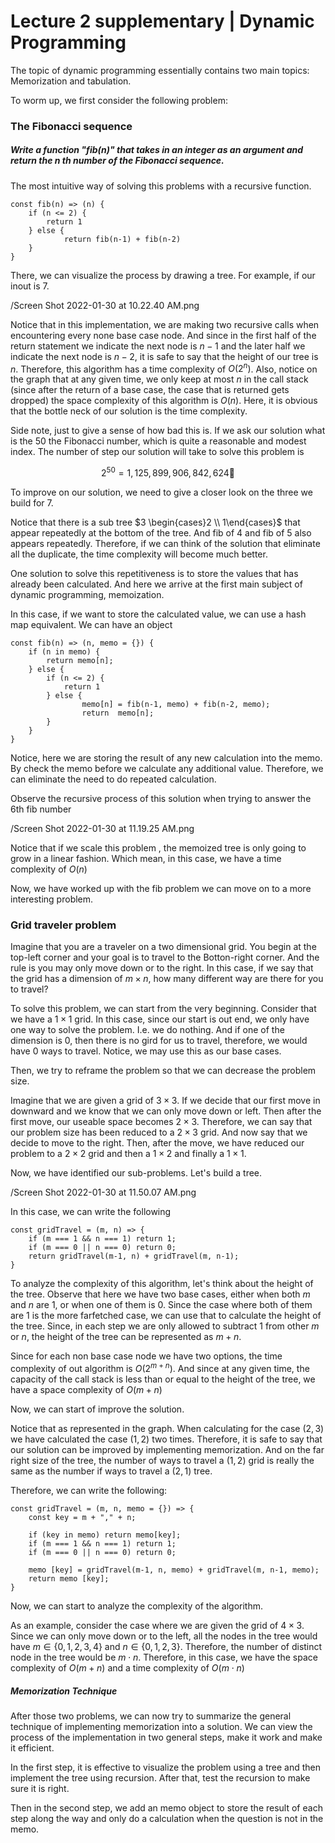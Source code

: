 # Lecture 2 supplementary | Dynamic Programming

The topic of dynamic programming essentially contains two main topics: Memorization and tabulation.

To worm up, we first consider the following problem:

### The Fibonacci sequence

##### Write a function "fib(n)" that takes in an integer as an argument and return the $n$ th number of the Fibonacci sequence.

The most intuitive way of solving this problems with a recursive function.

	const fib(n) => (n) {
		if (n <= 2) {
			return 1
		} else {
				return fib(n-1) + fib(n-2)
		}
	}

There, we can visualize the process by drawing a tree. For example, if our inout is $7$.

/Screen Shot 2022-01-30 at 10.22.40 AM.png

Notice that in this implementation, we are making two recursive calls when encountering every none base case node. And since in the first half of the return statement we indicate the next node is $n - 1$ and the later half we indicate the next node is $n - 2$, it is safe to say that the height of our tree is $n$. Therefore, this algorithm has a time complexity of $O(2^n)$. Also, notice on the graph that at any given time, we only keep at most $n$ in the call stack (since after the return of a base case, the case that is returned gets dropped) the space complexity of this algorithm is $O(n)$. Here, it is obvious that the bottle neck of our solution is the time complexity.

Side note, just to give a sense of how bad this is. If we ask our solution what is the $50$ the Fibonacci number, which is quite a reasonable and modest index. The number of step our solution will take to solve this problem is 

$$2^50 = 1, 125, 899, 906, 842, 624 🤪$$

To improve on our solution, we need to give a closer look on the three we build for $7$.

Notice that there is a sub tree $3 \begin{cases}2 \\ 1\end{cases}$ that appear repeatedly at the bottom of the tree. And fib of $4$ and fib of $5$ also appears repeatedly. Therefore, if we can think of the solution that eliminate all the duplicate, the time complexity will become much better.

One solution to solve this repetitiveness is to store the values that has already been calculated. And here we arrive at the first main subject of dynamic programming, memoization.

In this case, if we want to store the calculated value, we can use a hash map equivalent. We can have an object 

	const fib(n) => (n, memo = {}) {
		if (n in memo) {
			return memo[n];
		} else {
			if (n <= 2) {
				return 1
			} else {
					memo[n] = fib(n-1, memo) + fib(n-2, memo);
					return  memo[n]; 
			}
		}		
	}

Notice, here we are storing the result of any new calculation into the memo. By check the memo before we calculate any additional value. Therefore, we can eliminate the need to do repeated calculation.

Observe the recursive process of this solution when trying to answer the 6th fib  number

/Screen Shot 2022-01-30 at 11.19.25 AM.png

Notice that if we scale this problem , the memoized tree is only going to grow in a linear fashion. Which mean, in this case, we have a time complexity of $O(n)$

Now, we have worked up with the fib problem we can move on to a more interesting problem.

### Grid traveler problem

Imagine that you are a traveler on a two dimensional grid. You begin at the top-left corner and your goal is to travel to the Botton-right corner. And the rule is you may only move down or to the right. In this case, if we say that the grid has a dimension of $m \times n$, how many different way are there for you to travel?

To solve this problem, we can start from the very beginning. Consider that we have a $1 \times 1$ grid. In this case, since our start is out end, we only have one way to solve the problem. I.e. we do nothing. And if one of the dimension is $0$, then there is no gird for us to travel, therefore, we would have $0$ ways to travel. Notice, we may use this as our base cases.

Then, we try to reframe the problem so that we can decrease the problem size. 

Imagine that we are given a grid of $3 \times 3$. If we decide that our first move in downward and we know that we can only move down or left. Then after the first move, our useable space becomes $2 \times 3$. Therefore, we can say that our problem size has been reduced to a $2 \times 3$ grid. And now say that we decide to move to the right. Then, after the move, we have reduced our problem to a $2 \times 2$ grid and then a $1 \times 2$ and finally a $1 \times 1$.

Now, we have identified our sub-problems. Let's build a tree. 

/Screen Shot 2022-01-30 at 11.50.07 AM.png

In this case, we can write the following

	const gridTravel = (m, n) => {
		if (m === 1 && n === 1) return 1;
		if (m === 0 || n === 0) return 0;
		return gridTravel(m-1, n) + gridTravel(m, n-1);
	}
	
To analyze the complexity of this algorithm, let's think about the height of the tree. Observe that here we have two base cases, either when both $m$ and $n$ are $1$, or when one of them is $0$. Since the case where both of them are $1$ is the more farfetched case, we can use that to calculate the height of the tree. Since, in each step we are only allowed to subtract $1$ from other $m$ or $n$, the height of the tree can be represented as $m + n$.

Since for each non base case node we have two options, the time complexity of out algorithm is $O(2^{m + n})$. And since at any given time, the capacity of the call stack is less than or equal to the height of the tree, we have a space complexity of $O(m + n)$

Now, we can start of improve the solution.

Notice that as represented in the graph. When calculating for the case $(2, 3)$ we have calculated the case $(1, 2)$ two times. Therefore, it is safe to say that our solution can be improved by implementing memorization. And on the far right size of the tree, the number of ways to travel a $(1, 2)$ grid is really the same as the number if ways to travel a $(2, 1)$ tree.

Therefore, we can write the following:

	const gridTravel = (m, n, memo = {}) => {
		const key = m + "," + n;
		
		if (key in memo) return memo[key];
		if (m === 1 && n === 1) return 1;
		if (m === 0 || n === 0) return 0;
		
		memo [key] = gridTravel(m-1, n, memo) + gridTravel(m, n-1, memo);
		return memo [key];
	}

Now, we can start to analyze the complexity of the algorithm.

As an example, consider the case where we are given the grid of $4 \times 3$. Since we can only move down or to the left, all the nodes in the tree would have $m \in \{0, 1, 2, 3, 4\}$ and $n \in \{0, 1, 2, 3\}$. Therefore, the number of distinct node in the tree would be $m \cdot n$. Therefore, in this case, we have the space complexity of $O(m + n)$ and a time complexity of $O(m \cdot n)$

##### Memorization Technique

After those two problems, we can now try to summarize the general technique of implementing memorization into a solution. We can view the process of the implementation in two general steps, make it work and make it efficient.

In the first step, it is effective to visualize the problem using a tree and then implement the tree using recursion. After that, test the recursion to make sure it is right. 

Then in the second step, we add an memo object to store the result of each step along the way and only do a calculation when the question is not in the memo. 